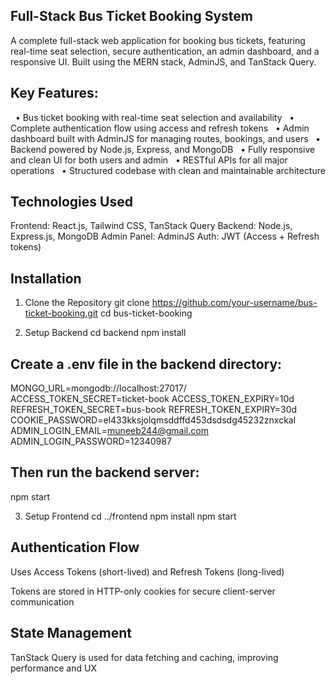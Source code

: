 ## Full-Stack Bus Ticket Booking System
A complete full-stack web application for booking bus tickets, featuring real-time seat selection, secure authentication, an admin dashboard, and a responsive UI. Built using the MERN stack, AdminJS, and TanStack Query.

## Key Features:
  • Bus ticket booking with real-time seat selection and availability
  • Complete authentication flow using access and refresh tokens
  • Admin dashboard built with AdminJS for managing routes, bookings, and users
  • Backend powered by Node.js, Express, and MongoDB
  • Fully responsive and clean UI for both users and admin
  • RESTful APIs for all major operations
  • Structured codebase with clean and maintainable architecture
  
## Technologies Used
Frontend: React.js, Tailwind CSS, TanStack Query
Backend: Node.js, Express.js, MongoDB
Admin Panel: AdminJS
Auth: JWT (Access + Refresh tokens)

## Installation
1. Clone the Repository
git clone https://github.com/your-username/bus-ticket-booking.git
cd bus-ticket-booking

3. Setup Backend
cd backend
npm install

## Create a .env file in the backend directory:

MONGO_URL=mongodb://localhost:27017/
ACCESS_TOKEN_SECRET=ticket-book
ACCESS_TOKEN_EXPIRY=10d
REFRESH_TOKEN_SECRET=bus-book
REFRESH_TOKEN_EXPIRY=30d
COOKIE_PASSWORD=el433kksjolqmsddffd453dsdsdg45232znxckal
ADMIN_LOGIN_EMAIL=muneeb244@gmail.com
ADMIN_LOGIN_PASSWORD=12340987

## Then run the backend server:
npm start

3. Setup Frontend
cd ../frontend
npm install
npm start

  
## Authentication Flow
Uses Access Tokens (short-lived) and Refresh Tokens (long-lived)

Tokens are stored in HTTP-only cookies for secure client-server communication

## State Management
TanStack Query is used for data fetching and caching, improving performance and UX
